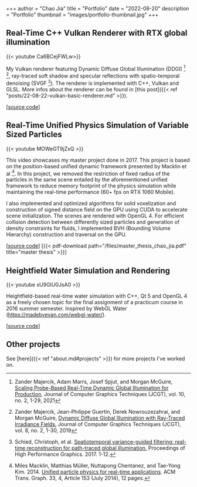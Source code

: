 +++
author = "Chao Jia"
title = "Portfolio"
date = "2022-08-20"
description = "Portfolio"
thumbnail = "images/portfolio-thumbnail.jpg"
+++

## Real-Time C++ Vulkan Renderer with RTX global illumination

{{< youtube Ca6BCejFWLw>}}

My Vulkan renderer featuring Dynamic Diffuse Global Illumination (DDGI) [^scaling-ddgi] [^ddgi], ray-traced soft shadow and specular reflections with spatio-temporal denoising (SVGF [^svgf]). The renderer is implemented with C++, Vulkan and GLSL. 
More infos about the renderer can be found in [this post]({{< ref "posts/22-08-22-vulkan-basic-renderer.md" >}}). 

[[source code](https://gitlab.com/chao-jia/spock)]

## Real-Time Unified Physics Simulation of Variable Sized Particles
{{< youtube MOWeGT9jZxQ >}}

This video showcases my master project done in 2017. This project is based on the position-based unified dynamic framework presented by Macklin et al [^2014-Macklin].
In this project,  we removed the restriction of fixed radius of the particles in the same scene entailed by the aforementioned unified framework to reduce memory footprint of the physics simulation while maintaining the real-time performance (60+ fps on RTX 1060 Mobile). 

I also implemented and optimized algorithms for solid voxelization and construction of signed distance field on the GPU using CUDA to accelerate scene initialization. The scenes are rendered with OpenGL 4.
For efficient collision detection between differently sized particles and generation of density constraints for fluids, I implemented BVH (Bounding Volume Hierarchy) construction and traversal on the GPU. 

[[source code](https://gitlab.com/chao-jia/pbd)] [{{< pdf-download path="/files/master_thesis_chao_jia.pdf" title="master thesis" >}}]

## Heightfield Water Simulation and Rendering
{{< youtube xU9GIU0JsA0 >}}

Heightfield-based real-time water simulation with C++, Qt 5  and OpenGL 4 as a freely chosen topic for the final assignment of a practicum course in 2016 summer semester.  Inspired by WebGL Water (https://madebyevan.com/webgl-water/).

[[source code](https://gitlab.com/chao-jia/height_field_water)]


## Other projects
See [here]({{< ref "about.md#projects" >}}) for more projects I've worked on.

[^scaling-ddgi]: Zander Majercik, Adam Marrs, Josef Spjut, and Morgan McGuire, [Scaling Probe-Based Real-Time Dynamic Global Illumination for Production](https://jcgt.org/published/0010/02/01/), Journal of Computer Graphics Techniques (JCGT), vol. 10, no. 2, 1-29, 2021
[^ddgi]: Zander Majercik, Jean-Philippe Guertin, Derek Nowrouzezahrai, and Morgan McGuire, [Dynamic Diffuse Global Illumination with Ray-Traced Irradiance Fields](https://jcgt.org/published/0008/02/01/), Journal of Computer Graphics Techniques (JCGT), vol. 8, no. 2, 1-30, 2019
[^svgf]: Schied, Christoph, et al. [Spatiotemporal variance-guided filtering: real-time reconstruction for path-traced global illumination.](https://dl.acm.org/doi/10.1145/3105762.3105770) Proceedings of High Performance Graphics. 2017. 1-12.
[^2014-Macklin]: Miles Macklin, Matthias Müller, Nuttapong Chentanez, and Tae-Yong Kim. 2014. [Unified particle physics for real-time applications](https://doi.org/10.1145/2601097.2601152). ACM Trans. Graph. 33, 4, Article 153 (July 2014), 12 pages.